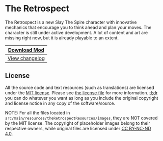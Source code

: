 # The Retrospect

The Retrospect is a new Slay The Spire character with innovative mechanics that encourage you to think ahead and plan
your moves. The character is still under active development. A lot of content and art are missing right now, but it is
already playable to an extent.

| **[Download Mod](https://github.com/hlysine/RetrospectMod/releases/latest/download/RetrospectMod.jar)** |
|---------------------------------------------------------------------------------------------------------|
| [View changelog](CHANGELOG.md)                                                                          |

## License

All the source code and text resources (such as translations) are licensed under
the [MIT license](https://opensource.org/licenses/MIT). Please see [the license file](LICENSE) for more
information. [tl;dr](https://tldrlegal.com/license/mit-license) you can do whatever you want as long as you include the
original copyright and license notice in any copy of the software/source.

NOTE: For all the files located in `src/main/resources/theRetrospectResources/images`, they are NOT covered by the MIT
license. The copyright of placeholder images belong to their respective owners, while original files are licensed
under [CC BY-NC-ND 4.0](https://creativecommons.org/licenses/by-nc-nd/4.0/).